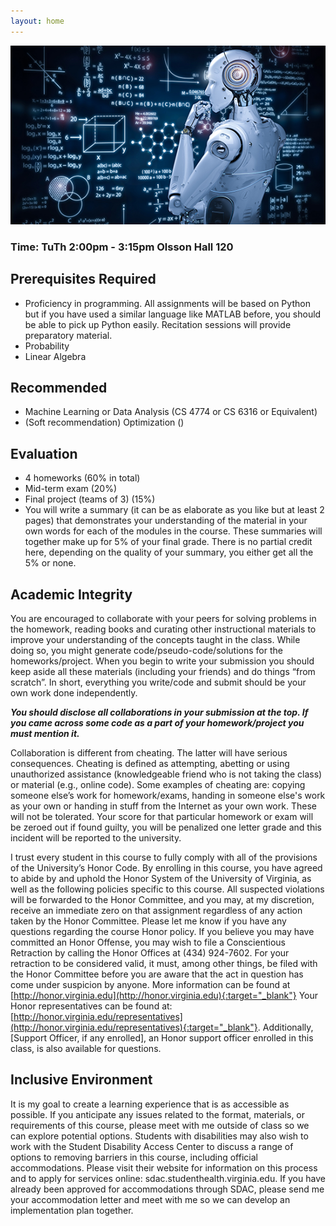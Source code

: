 ```yaml
---
layout: home
---
```


![Robot Learning](/_images/robotlearning.jpeg)

### **Time**: TuTh 2:00pm - 3:15pm	Olsson Hall 120


## Prerequisites Required
- Proficiency in programming. All assignments will be based on Python but if you have used a similar language like MATLAB before, you should be able to pick up Python easily. Recitation sessions will provide preparatory material.
- Probability
- Linear Algebra

## Recommended
- Machine Learning or Data Analysis (CS 4774 or CS 6316 or Equivalent)
- (Soft recommendation) Optimization (<list preq course here>)

## Evaluation
- 4 homeworks (60% in total)
- Mid-term exam (20%)
- Final project (teams of 3) (15%)
- You will write a summary (it can be as elaborate as you like but at least 2 pages) that demonstrates your understanding of the material in your own words for each of the modules in the course. These summaries will together make up for 5% of your final grade. There is no partial credit here, depending on the quality of your summary, you either get all the 5% or none.

## Academic Integrity
You are encouraged to collaborate with your peers for solving problems in the homework, reading books and curating other instructional materials to improve your understanding of the concepts taught in the class. While doing so, you might generate code/pseudo-code/solutions for the homeworks/project. When you begin to write your submission you should keep aside all these materials (including your friends) and do things “from scratch”. In short, everything you write/code and submit should be your own work done independently.

***You should disclose all collaborations in your submission at the top. If you came across some code as a part of your homework/project you must mention it.***

Collaboration is different from cheating. The latter will have serious consequences. Cheating is defined as attempting, abetting or using unauthorized assistance (knowledgeable friend who is not taking the class) or material (e.g., online code). Some examples of cheating are: copying someone else’s work for homework/exams, handing in someone else's work as your own or handing in stuff from the Internet as your own work. These will not be tolerated. Your score for that particular homework or exam will be zeroed out if found guilty, you will be penalized one letter grade and this incident will be reported to the university.

I trust every student in this course to fully comply with all of the provisions of the University’s Honor Code. By enrolling in this course, you have agreed to abide by and uphold the Honor System of the University of Virginia, as well as the following policies specific to this course. All suspected violations will be forwarded to the Honor Committee, and you may, at my discretion, receive an immediate zero on that assignment regardless of any action taken by the Honor Committee. Please let me know if you have any questions regarding the course Honor policy. If you believe you may have committed an Honor Offense, you may wish to file a Conscientious Retraction by calling the Honor Offices at (434) 924-7602. For your retraction to be considered valid, it must, among other things, be filed with the Honor Committee before you are aware that the act in question has come under suspicion by anyone. More information can be found at [http://honor.virginia.edu](http://honor.virginia.edu){:target="_blank"} Your Honor representatives can be found at: [http://honor.virginia.edu/representatives](http://honor.virginia.edu/representatives){:target="_blank"}. Additionally, [Support Officer, if any enrolled], an Honor support officer enrolled in this class, is also available for questions.

## Inclusive Environment
It is my goal to create a learning experience that is as accessible as possible. If you anticipate any issues related to the format, materials, or requirements of this course, please meet with me outside of class so we can explore potential options. Students with disabilities may also wish to work with the Student Disability Access Center to discuss a range of options to removing barriers in this course, including official accommodations. Please visit their website for information on this process and to apply for services online: sdac.studenthealth.virginia.edu. If you have already been approved for accommodations through SDAC, please send me your accommodation letter and meet with me so we can develop an implementation plan together.
